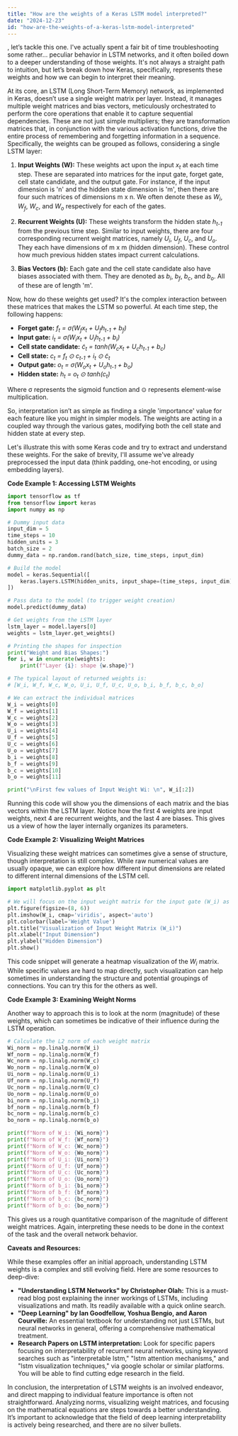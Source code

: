 ```yaml
---
title: "How are the weights of a Keras LSTM model interpreted?"
date: "2024-12-23"
id: "how-are-the-weights-of-a-keras-lstm-model-interpreted"
---
```


, let’s tackle this one. I've actually spent a fair bit of time troubleshooting some rather… peculiar behavior in LSTM networks, and it often boiled down to a deeper understanding of those weights. It's not always a straight path to intuition, but let’s break down how Keras, specifically, represents these weights and how we can begin to interpret their meaning.

At its core, an LSTM (Long Short-Term Memory) network, as implemented in Keras, doesn’t use a single weight matrix per layer. Instead, it manages multiple weight matrices and bias vectors, meticulously orchestrated to perform the core operations that enable it to capture sequential dependencies. These are not just simple multipliers; they are transformation matrices that, in conjunction with the various activation functions, drive the entire process of remembering and forgetting information in a sequence. Specifically, the weights can be grouped as follows, considering a single LSTM layer:

1.  **Input Weights (W):** These weights act upon the input *x<sub>t</sub>* at each time step. These are separated into matrices for the input gate, forget gate, cell state candidate, and the output gate. For instance, if the input dimension is 'n' and the hidden state dimension is 'm', then there are four such matrices of dimensions m x n. We often denote these as *W<sub>i</sub>*, *W<sub>f</sub>*, *W<sub>c</sub>*, and *W<sub>o</sub>* respectively for each of the gates.

2.  **Recurrent Weights (U):** These weights transform the hidden state *h<sub>t-1</sub>* from the previous time step. Similar to input weights, there are four corresponding recurrent weight matrices, namely *U<sub>i</sub>*, *U<sub>f</sub>*, *U<sub>c</sub>*, and *U<sub>o</sub>*. They each have dimensions of m x m (hidden dimension). These control how much previous hidden states impact current calculations.

3.  **Bias Vectors (b):** Each gate and the cell state candidate also have biases associated with them. They are denoted as *b<sub>i</sub>*, *b<sub>f</sub>*, *b<sub>c</sub>*, and *b<sub>o</sub>*. All of these are of length 'm'.

Now, how do these weights get used? It's the complex interaction between these matrices that makes the LSTM so powerful. At each time step, the following happens:

*   **Forget gate:** *f<sub>t</sub> = σ(W<sub>f</sub>x<sub>t</sub> + U<sub>f</sub>h<sub>t-1</sub> + b<sub>f</sub>)*
*   **Input gate:** *i<sub>t</sub> = σ(W<sub>i</sub>x<sub>t</sub> + U<sub>i</sub>h<sub>t-1</sub> + b<sub>i</sub>)*
*   **Cell state candidate:** *c̃<sub>t</sub> = tanh(W<sub>c</sub>x<sub>t</sub> + U<sub>c</sub>h<sub>t-1</sub> + b<sub>c</sub>)*
*   **Cell state:** *c<sub>t</sub> = f<sub>t</sub> ⊙ c<sub>t-1</sub> + i<sub>t</sub> ⊙ c̃<sub>t</sub>*
*   **Output gate:** *o<sub>t</sub> = σ(W<sub>o</sub>x<sub>t</sub> + U<sub>o</sub>h<sub>t-1</sub> + b<sub>o</sub>)*
*   **Hidden state:** *h<sub>t</sub> = o<sub>t</sub> ⊙ tanh(c<sub>t</sub>)*

Where σ represents the sigmoid function and ⊙ represents element-wise multiplication.

So, interpretation isn’t as simple as finding a single 'importance' value for each feature like you might in simpler models. The weights are acting in a coupled way through the various gates, modifying both the cell state and hidden state at every step.

Let's illustrate this with some Keras code and try to extract and understand these weights. For the sake of brevity, I'll assume we've already preprocessed the input data (think padding, one-hot encoding, or using embedding layers).

**Code Example 1: Accessing LSTM Weights**

```python
import tensorflow as tf
from tensorflow import keras
import numpy as np

# Dummy input data
input_dim = 5
time_steps = 10
hidden_units = 3
batch_size = 2
dummy_data = np.random.rand(batch_size, time_steps, input_dim)

# Build the model
model = keras.Sequential([
    keras.layers.LSTM(hidden_units, input_shape=(time_steps, input_dim), return_sequences=False)
])

# Pass data to the model (to trigger weight creation)
model.predict(dummy_data)

# Get weights from the LSTM layer
lstm_layer = model.layers[0]
weights = lstm_layer.get_weights()

# Printing the shapes for inspection
print("Weight and Bias Shapes:")
for i, w in enumerate(weights):
    print(f"Layer {i}: shape {w.shape}")

# The typical layout of returned weights is:
# [W_i, W_f, W_c, W_o, U_i, U_f, U_c, U_o, b_i, b_f, b_c, b_o]

# We can extract the individual matrices
W_i = weights[0]
W_f = weights[1]
W_c = weights[2]
W_o = weights[3]
U_i = weights[4]
U_f = weights[5]
U_c = weights[6]
U_o = weights[7]
b_i = weights[8]
b_f = weights[9]
b_c = weights[10]
b_o = weights[11]

print("\nFirst few values of Input Weight Wi: \n", W_i[:2])
```

Running this code will show you the dimensions of each matrix and the bias vectors within the LSTM layer. Notice how the first 4 weights are input weights, next 4 are recurrent weights, and the last 4 are biases. This gives us a view of how the layer internally organizes its parameters.

**Code Example 2: Visualizing Weight Matrices**

Visualizing these weight matrices can sometimes give a sense of structure, though interpretation is still complex. While raw numerical values are usually opaque, we can explore how different input dimensions are related to different internal dimensions of the LSTM cell.

```python
import matplotlib.pyplot as plt

# We will focus on the input weight matrix for the input gate (W_i) as an example
plt.figure(figsize=(8, 6))
plt.imshow(W_i, cmap='viridis', aspect='auto')
plt.colorbar(label='Weight Value')
plt.title("Visualization of Input Weight Matrix (W_i)")
plt.xlabel("Input Dimension")
plt.ylabel("Hidden Dimension")
plt.show()
```
This code snippet will generate a heatmap visualization of the *W<sub>i</sub>* matrix. While specific values are hard to map directly, such visualization can help sometimes in understanding the structure and potential groupings of connections. You can try this for the others as well.

**Code Example 3: Examining Weight Norms**

Another way to approach this is to look at the norm (magnitude) of these weights, which can sometimes be indicative of their influence during the LSTM operation.

```python
# Calculate the L2 norm of each weight matrix
Wi_norm = np.linalg.norm(W_i)
Wf_norm = np.linalg.norm(W_f)
Wc_norm = np.linalg.norm(W_c)
Wo_norm = np.linalg.norm(W_o)
Ui_norm = np.linalg.norm(U_i)
Uf_norm = np.linalg.norm(U_f)
Uc_norm = np.linalg.norm(U_c)
Uo_norm = np.linalg.norm(U_o)
bi_norm = np.linalg.norm(b_i)
bf_norm = np.linalg.norm(b_f)
bc_norm = np.linalg.norm(b_c)
bo_norm = np.linalg.norm(b_o)

print(f"Norm of W_i: {Wi_norm}")
print(f"Norm of W_f: {Wf_norm}")
print(f"Norm of W_c: {Wc_norm}")
print(f"Norm of W_o: {Wo_norm}")
print(f"Norm of U_i: {Ui_norm}")
print(f"Norm of U_f: {Uf_norm}")
print(f"Norm of U_c: {Uc_norm}")
print(f"Norm of U_o: {Uo_norm}")
print(f"Norm of b_i: {bi_norm}")
print(f"Norm of b_f: {bf_norm}")
print(f"Norm of b_c: {bc_norm}")
print(f"Norm of b_o: {bo_norm}")

```
This gives us a rough quantitative comparison of the magnitude of different weight matrices. Again, interpreting these needs to be done in the context of the task and the overall network behavior.

**Caveats and Resources:**

While these examples offer an initial approach, understanding LSTM weights is a complex and still evolving field. Here are some resources to deep-dive:

*   **"Understanding LSTM Networks" by Christopher Olah:** This is a must-read blog post explaining the inner workings of LSTMs, including visualizations and math. Its readily available with a quick online search.
*   **"Deep Learning" by Ian Goodfellow, Yoshua Bengio, and Aaron Courville:** An essential textbook for understanding not just LSTMs, but neural networks in general, offering a comprehensive mathematical treatment.
*   **Research Papers on LSTM interpretation:** Look for specific papers focusing on interpretability of recurrent neural networks, using keyword searches such as "interpretable lstm," "lstm attention mechanisms," and "lstm visualization techniques," via google scholar or similar platforms. You will be able to find cutting edge research in the field.

In conclusion, the interpretation of LSTM weights is an involved endeavor, and direct mapping to individual feature importance is often not straightforward. Analyzing norms, visualizing weight matrices, and focusing on the mathematical equations are steps towards a better understanding. It’s important to acknowledge that the field of deep learning interpretability is actively being researched, and there are no silver bullets.
